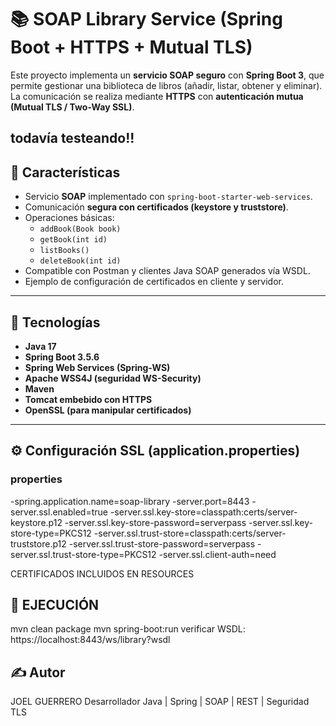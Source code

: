 # 📚 SOAP Library Service (Spring Boot + HTTPS + Mutual TLS)

Este proyecto implementa un **servicio SOAP seguro** con **Spring Boot 3**, que permite gestionar una biblioteca de libros (añadir, listar, obtener y eliminar).  
La comunicación se realiza mediante **HTTPS** con **autenticación mutua (Mutual TLS / Two-Way SSL)**.

todavía testeando!!
---

## 🚀 Características

- Servicio **SOAP** implementado con `spring-boot-starter-web-services`.
- Comunicación **segura con certificados (keystore y truststore)**.
- Operaciones básicas:
  - `addBook(Book book)`
  - `getBook(int id)`
  - `listBooks()`
  - `deleteBook(int id)`
- Compatible con Postman y clientes Java SOAP generados vía WSDL.
- Ejemplo de configuración de certificados en cliente y servidor.

---

## 🧩 Tecnologías

- **Java 17**
- **Spring Boot 3.5.6**
- **Spring Web Services (Spring-WS)**
- **Apache WSS4J (seguridad WS-Security)**
- **Maven**
- **Tomcat embebido con HTTPS**
- **OpenSSL (para manipular certificados)**

---

## ⚙️ Configuración SSL (application.properties)

### properties
-spring.application.name=soap-library
-server.port=8443
-server.ssl.enabled=true
-server.ssl.key-store=classpath:certs/server-keystore.p12
-server.ssl.key-store-password=serverpass
-server.ssl.key-store-type=PKCS12
-server.ssl.trust-store=classpath:certs/server-truststore.p12
-server.ssl.trust-store-password=serverpass
-server.ssl.trust-store-type=PKCS12
-server.ssl.client-auth=need


CERTIFICADOS INCLUIDOS EN RESOURCES

## 🧪 EJECUCIÓN
mvn clean package
mvn spring-boot:run
verificar WSDL: https://localhost:8443/ws/library?wsdl

## ✍️ Autor
JOEL GUERRERO
Desarrollador Java | Spring | SOAP | REST | Seguridad TLS
